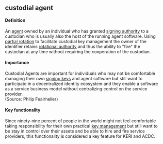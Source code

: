## custodial agent

<h4>Definition</h4><p>An <a href="agent">agent</a> owned by an individual who has granted <a href="signing-authority">signing authority</a> to a custodian who is usually also the host of the running agent software. Using <a href="partial-rotation">partial rotation</a> to facilitate custodial key management the owner of the identifier retains <a href="rotation-authority">rotational authority</a> and thus the ability to &quot;fire&quot; the custodian at any time without requiring the cooperation of the custodian.</p><h4>Importance</h4><p>Custodial Agents are important for individuals who may not be comfortable managing their own <a href="digital-signature">signing keys</a> and agent software but still want to participate in a decentralized identity ecosystem and they enable a software as a service business model without centralizing control on the service provider.<br>(Source: Philip Feairheller)</p><h4>Key functionality</h4><p>Since ninety-nine percent of people in the world might not feel comfortable taking responsibility for their own practical <a href="key-management">key management</a> but still want to be stay in control over their assets and be able to hire and fire service providers, this functionality is considered a key feature for KERI and ACDC.</p>


